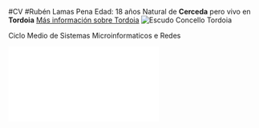 #CV
#Rubén Lamas Pena
Edad: 18 años
Natural de **Cerceda** pero vivo en **Tordoia**
[Más información sobre Tordoia](https://www.tordoia.es/es/)
![Escudo Concello Tordoia](https://www.tordoia.es/wp-content/uploads/2016/07/cropped-logo-tordoia.png)

Ciclo Medio de Sistemas Microinformaticos e Redes

![Enlace muestra](muestra.md)
